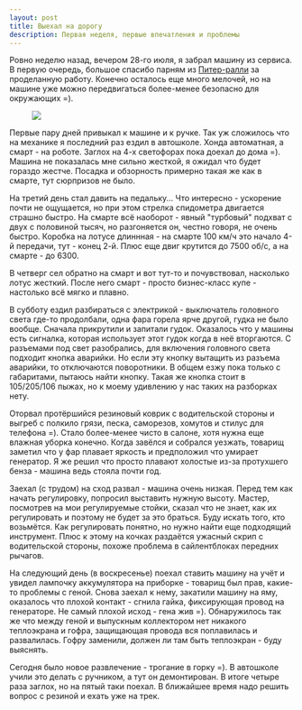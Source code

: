 ```yaml
---
layout: post
title: Выехал на дорогу
description: Первая неделя, первые впечатления и проблемы
---
```


Ровно неделю назад, вечером 28-го июля, я забрал машину из сервиса. В первую очередь, большое спасибо парням из [Питер-ралли](http://vk.com/pr_spb) за проделанную работу. Конечно осталось еще много мелочей, но на машине уже можно передвигаться более-менее безопасно для окружающих =).

<figure>
	<a href="https://pbs.twimg.com/media/BtxfvsgCIAAfysS.jpg"><img src="https://pbs.twimg.com/media/BtxfvsgCIAAfysS.jpg"></a>
</figure>

Первые пару дней привыкал к машине и к ручке. Так уж сложилось что на механике я последний раз ездил в автошколе. Хонда автоматная, а смарт - на роботе. Заглох на 4-х светофорах пока доехал до дома =). Машина не показалась мне сильно жесткой, я ожидал что будет гораздо жестче. Посадка и обзорность примерно такая же как в смарте, тут сюрпризов не было.

На третий день стал давить на педальку... Что интересно - ускорение почти не ощущается, но при этом стрелка спидометра двигается страшно быстро. На смарте всё наоборот - явный "турбовый" подхват с двух с половиной тысяч, но разгоняется он, честно говоря, не очень быстро. Коробка на лотусе длиннная - на смарте 100 км/ч это начало 4-й передачи, тут - конец 2-й. Плюс еще двиг крутится до 7500 об/с, а на смарте - до 6300.

В четверг сел обратно на смарт и вот тут-то и почувствовал, насколько лотус жесткий. После него смарт - просто бизнес-класс купе - настолько всё мягко и плавно.

В субботу ездил разбираться с электрикой - выключатель головного света где-то продолбали, одна фара горела ярче другой, гудка не было вообще. Сначала прикрутили и запитали гудок. Оказалось что у машины есть сигналка, которая использует этот гудок когда в неё вторгаются. С разъемами под свет разобрались, для включения головного света подходит кнопка аварийки. Но если эту кнопку вытащить из разъема аварийки, то отключаются поворотники. В общем езжу пока только с габаритами, пытаюсь найти кнопку. Такая же кнопка стоит в 105/205/106 пыжах, но к моему удивлению у нас таких на разборках нету.

Оторвал протёршийся резиновый коврик с водительской стороны и выгреб с полкило грязи, песка, саморезов, хомутов и стилус для телефона =). Стало более-менее чисто в салоне, хотя нужна еще влажная уборка конечно. Когда завёлся и собрался уезжать, товарищ заметил что у фар плавает яркость и предположил что умирает генератор. Я же решил что просто плавают холостые из-за протухшего бенза - машина ведь стояла почти год.

Заехал (с трудом) на сход развал - машина очень низкая. Перед тем как начать регулировку, попросил выставить нужную высоту. Мастер, посмотрев на мои регулируемые стойки, сказал что не знает, как их регулировать и поэтому не будет за это браться. Буду искать того, кто возьмётся. Как регулировать понятно, но нужно найти еще подходящий инструмент. Плюс к этому на кочках раздаётся ужасный скрип с водительской стороны, похоже проблема в сайлентблоках передних рычагов.

На следующий день (в воскресенье) поехал ставить машину на учёт и увидел лампочку аккумулятора на приборке - товарищ был прав, какие-то проблемы с геной. Снова заехал к нему, закатили машину на яму, оказалось что плохой контакт - сгнила гайка, фиксирующая провод на генераторе. Не самый плохой исход - гена жив =). Обнаружилось так же что между геной и выпускным коллектором нет никакого теплоэкрана и гофра, защищающая провода вся поплавилась и развалилась. Гофру заменили, должен ли там быть теплоэкран - буду выяснять.

Сегодня было новое развлечение - трогание в горку =). В автошколе учили это делать с ручником, а тут он демонтирован. В итоге четыре раза заглох, но на пятый таки поехал. В ближайшее время надо решить вопрос с резиной и ехать уже на трек.